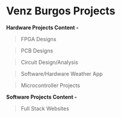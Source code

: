 # Venz Burgos Projects

**Hardware Projects Content -**

> FPGA Designs

> PCB Designs

> Circuit Design/Analysis

> Software/Hardware Weather App

> Microcontroller Projects

**Software Projects Content -**

> Full Stack Websites
